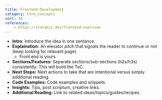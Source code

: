 ```yaml
---
title: Frontend Development
category: core_concepts
sort: 10
references:
    - https://statamic.dev/frontend-overview
---
```


- **Intro:** Introduce the idea in one sentance.
- **Explaination:** An elevator pitch that signals the reader to continue or not (keep looking for relavant page).
    - Front end is yours
- **Sections/Features:** Separate sections/sub-sections (h2s/h3s) consistently. This will build the ToC.
- **Next Steps:** Next actions to take that are intentional versus simply additional reading.
- **Code Examples:** Code examples and snippets.
- **Insights:** Tips, post scriptum, creative links.
- **Additional Reading:** Link to related ideas/topics/guides/recipes.
